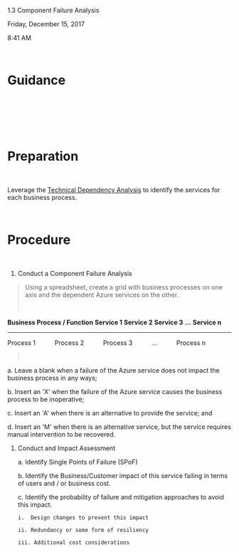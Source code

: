1.3 Component Failure Analysis

Friday, December 15, 2017

8:41 AM

 

Guidance
========

 

 

 

Preparation
===========

 

Leverage the [Technical Dependency Analysis](onenote:#1.2%20Technical%20Dependency%20Analysis&section-id={F0BE61F6-6020-49D3-8FB9-B0323B63A0B7}&page-id={1F53308D-0D65-4D59-9357-760A8C5A785A}&end&base-path=https://microsoft.sharepoint.com/teams/AATDevelopment2/SiteAssets/AAT%20Development%20Notebook/Disaster%20Recovery%20(Work%20in%20Progess).one) to identify the services for each business process.

 

Procedure
=========

 

1.  Conduct a Component Failure Analysis

> Using a spreadsheet, create a grid with business processes on one axis and the dependent Azure services on the other.
>
>  

  **Business Process / Function**   **Service 1**   **Service 2**   **Service 3**   **...**   **Service n**
  --------------------------------- --------------- --------------- --------------- --------- ---------------
  Process 1                                                                                    
  Process 2                                                                                    
  Process 3                                                                                    
  ...                                                                                          
  Process n                                                                                    

>  

a.  Leave a blank when a failure of the Azure service does not impact the business process in any ways;

b.  Insert an 'X' when the failure of the Azure service causes the business process to be inoperative;

c.  Insert an 'A' when there is an alternative to provide the service; and

d.  Insert an 'M' when there is an alternative service, but the service requires manual intervention to be recovered.

<!-- -->

1.  Conduct and Impact Assessment

    a.  Identify Single Points of Failure (SPoF)

    b.  Identify the Business/Customer impact of this service failing in terms of users and / or business cost.

    c.  Identify the probability of failure and mitigation approaches to avoid this impact.

        i.  Design changes to prevent this impact 

        ii. Redundancy or some form of resiliency 

        iii. Additional cost considerations

 
